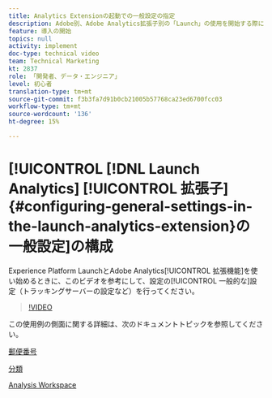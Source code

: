 ```yaml
---
title: Analytics Extensionの起動での一般設定の指定
description: Adobe別、Adobe Analytics拡張子別の「Launch」の使用を開始する際に、このビデオを使用すると、トラッキングサーバーの設定を含む、設定の一般的な設定部分を習得できます。
feature: 導入の開始
topics: null
activity: implement
doc-type: technical video
team: Technical Marketing
kt: 2837
role: 「開発者、データ・エンジニア」
level: 初心者
translation-type: tm+mt
source-git-commit: f3b3fa7d91b0cb21005b57768ca23ed6700fcc03
workflow-type: tm+mt
source-wordcount: '136'
ht-degree: 15%

---
```



# [!UICONTROL [!DNL Launch Analytics] [!UICONTROL 拡張子] {#configuring-general-settings-in-the-launch-analytics-extension}の一般設定]の構成

Experience Platform LaunchとAdobe Analytics[!UICONTROL 拡張機能]を使い始めるときに、このビデオを参考にして、設定の[!UICONTROL 一般的な]設定（トラッキングサーバーの設定など）を行ってください。

>[!VIDEO](https://video.tv.adobe.com/v/27093/?quality=9)

この使用例の側面に関する詳細は、次のドキュメントトピックを参照してください。

[郵便番号](https://docs.adobe.com/help/en/analytics/components/variables/dimensions-reports/reports-zip.html)

[分類](https://docs.adobe.com/content/help/ja-JP/analytics/components/classifications/c-classifications.html)

[Analysis Workspace](https://docs.adobe.com/content/help/ja-JP/analytics/analyze/analysis-workspace/home.html)
